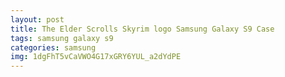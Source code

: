 ```yaml
---
layout: post
title: The Elder Scrolls Skyrim logo Samsung Galaxy S9 Case
tags: samsung galaxy s9
categories: samsung
img: 1dgFhT5vCaVWO4G17xGRY6YUL_a2dYdPE
---
```

